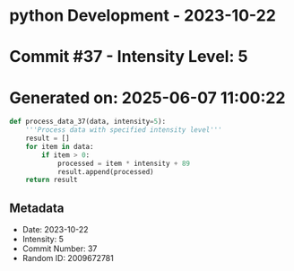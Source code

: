 ﻿# python Development - 2023-10-22
# Commit #37 - Intensity Level: 5
# Generated on: 2025-06-07 11:00:22
```python
def process_data_37(data, intensity=5):
    '''Process data with specified intensity level'''
    result = []
    for item in data:
        if item > 0:
            processed = item * intensity + 89
            result.append(processed)
    return result
```
## Metadata
- Date: 2023-10-22
- Intensity: 5
- Commit Number: 37
- Random ID: 2009672781
